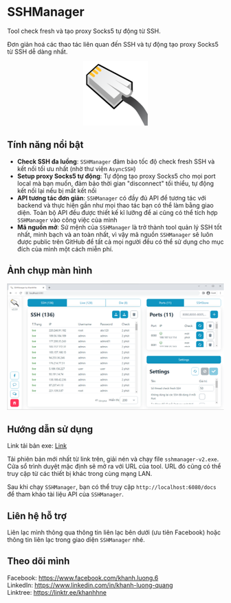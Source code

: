 # SSHManager

Tool check fresh và tạo proxy Socks5 tự động từ SSH.

Đơn giản hoá các thao tác liên quan đến SSH và tự động tạo proxy Socks5 từ SSH
dễ dàng nhất.

<p align="center">
  <!--suppress CheckImageSize -->
  <img src="public/logo.png" alt="sshmanager logo" width="150"/>
</p>

Tính năng nổi bật
----

- **Check SSH đa luồng**: `SSHManager` đảm bảo tốc độ check fresh SSH và kết nối
  tối ưu nhất (nhờ thư viện `AsyncSSH`)
- **Setup proxy Socks5 tự động**: Tự động tạo proxy Socks5 cho mọi port local mà
  bạn muốn, đảm bảo thời gian "disconnect" tối thiểu, tự động kết nối lại nếu bị
  mất kết nối
- **API tương tác đơn giản**: `SSHManager` có đầy đủ API để tương tác với backend
  và thực hiện gần như mọi thao tác bạn có thể làm bằng giao diện. Toàn bộ API đều
  được thiết kế kĩ lưỡng để ai cũng có thể tích hợp `SSHManager` vào công việc của
  mình
- **Mã nguồn mở**: Sứ mệnh của `SSHManager` là trở thành tool quản lý SSH tốt nhất,
  minh bạch và an toàn nhất, vì vậy mã nguồn `SSHManager` sẽ luôn được public trên
  GitHub để tất cả mọi người đều có thể sử dụng cho mục đích của mình một cách miễn
  phí.

Ảnh chụp màn hình
----
<p align="center">
  <!--suppress CheckImageSize -->
  <img src="logo/screenshot-1.png" alt="screenshot" width="600"/>
</p>

Hướng dẫn sử dụng
----
Link tải bản exe: <a href="https://www.mediafire.com/folder/9n9fjoxg0qp7s/SSHManager_v2.2">Link</a>

Tải phiên bản mới nhất từ link trên, giải nén và chạy file `sshmanager-v2.exe`.
Cửa sổ trình duyệt mặc định sẽ mở ra với URL của tool. URL đó cũng có thể
truy cập từ các thiết bị khác trong cùng mạng LAN.

Sau khi chạy `SSHManager`, bạn có thể truy cập `http://localhost:6080/docs` để
tham khảo tài liệu API của `SSHManager`.

Liên hệ hỗ trợ
----
Liên lạc mình thông qua thông tin liên lạc bên dưới (ưu tiên Facebook) hoặc
thông tin liên lạc trong giao diện `SSHManager` nhé.

Theo dõi mình
----
Facebook: https://www.facebook.com/khanh.luong.6 <br>
LinkedIn: https://www.linkedin.com/in/khanh-luong-quang <br>
Linktree: https://linktr.ee/khanhhne
